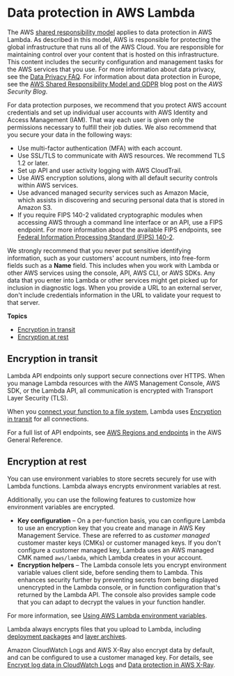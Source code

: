 # Data protection in AWS Lambda<a name="security-dataprotection"></a>

The AWS [shared responsibility model](http://aws.amazon.com/compliance/shared-responsibility-model/) applies to data protection in AWS Lambda\. As described in this model, AWS is responsible for protecting the global infrastructure that runs all of the AWS Cloud\. You are responsible for maintaining control over your content that is hosted on this infrastructure\. This content includes the security configuration and management tasks for the AWS services that you use\. For more information about data privacy, see the [Data Privacy FAQ](http://aws.amazon.com/compliance/data-privacy-faq)\. For information about data protection in Europe, see the [AWS Shared Responsibility Model and GDPR](http://aws.amazon.com/blogs/security/the-aws-shared-responsibility-model-and-gdpr/) blog post on the *AWS Security Blog*\.

For data protection purposes, we recommend that you protect AWS account credentials and set up individual user accounts with AWS Identity and Access Management \(IAM\)\. That way each user is given only the permissions necessary to fulfill their job duties\. We also recommend that you secure your data in the following ways:
+ Use multi\-factor authentication \(MFA\) with each account\.
+ Use SSL/TLS to communicate with AWS resources\. We recommend TLS 1\.2 or later\.
+ Set up API and user activity logging with AWS CloudTrail\.
+ Use AWS encryption solutions, along with all default security controls within AWS services\.
+ Use advanced managed security services such as Amazon Macie, which assists in discovering and securing personal data that is stored in Amazon S3\.
+ If you require FIPS 140\-2 validated cryptographic modules when accessing AWS through a command line interface or an API, use a FIPS endpoint\. For more information about the available FIPS endpoints, see [Federal Information Processing Standard \(FIPS\) 140\-2](http://aws.amazon.com/compliance/fips/)\.

We strongly recommend that you never put sensitive identifying information, such as your customers' account numbers, into free\-form fields such as a **Name** field\. This includes when you work with Lambda or other AWS services using the console, API, AWS CLI, or AWS SDKs\. Any data that you enter into Lambda or other services might get picked up for inclusion in diagnostic logs\. When you provide a URL to an external server, don't include credentials information in the URL to validate your request to that server\.

**Topics**
+ [Encryption in transit](#security-privacy-intransit)
+ [Encryption at rest](#security-privacy-atrest)

## Encryption in transit<a name="security-privacy-intransit"></a>

Lambda API endpoints only support secure connections over HTTPS\. When you manage Lambda resources with the AWS Management Console, AWS SDK, or the Lambda API, all communication is encrypted with Transport Layer Security \(TLS\)\.

When you [connect your function to a file system](configuration-filesystem.md), Lambda uses [Encryption in transit](https://docs.aws.amazon.com/efs/latest/ug/encryption.html) for all connections\.

For a full list of API endpoints, see [AWS Regions and endpoints](https://docs.aws.amazon.com/general/latest/gr/rande.html) in the AWS General Reference\.

## Encryption at rest<a name="security-privacy-atrest"></a>

You can use environment variables to store secrets securely for use with Lambda functions\. Lambda always encrypts environment variables at rest\.

Additionally, you can use the following features to customize how environment variables are encrypted\.
+ **Key configuration** – On a per\-function basis, you can configure Lambda to use an encryption key that you create and manage in AWS Key Management Service\. These are referred to as *customer managed* customer master keys \(CMKs\) or customer managed keys\. If you don't configure a customer managed key, Lambda uses an AWS managed CMK named `aws/lambda`, which Lambda creates in your account\.
+ **Encryption helpers** – The Lambda console lets you encrypt environment variable values client side, before sending them to Lambda\. This enhances security further by preventing secrets from being displayed unencrypted in the Lambda console, or in function configuration that's returned by the Lambda API\. The console also provides sample code that you can adapt to decrypt the values in your function handler\.

For more information, see [Using AWS Lambda environment variables](configuration-envvars.md)\.

Lambda always encrypts files that you upload to Lambda, including [deployment packages](gettingstarted-features.md#gettingstarted-features-package) and [layer archives](configuration-layers.md)\.

Amazon CloudWatch Logs and AWS X\-Ray also encrypt data by default, and can be configured to use a customer managed key\. For details, see [Encrypt log data in CloudWatch Logs](https://docs.aws.amazon.com/AmazonCloudWatch/latest/logs/encrypt-log-data-kms.html) and [Data protection in AWS X\-Ray](https://docs.aws.amazon.com/xray/latest/devguide/xray-console-encryption.html)\.